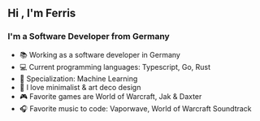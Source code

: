 ## Hi , I'm Ferris

### I'm a Software Developer from Germany

- 📚 Working as a software developer in Germany
- 💻 Current programming languages: Typescript, Go, Rust
- 🤖 Specialization: Machine Learning
- 🌱 I love minimalist & art deco design
- 🎮 Favorite games are World of Warcraft, Jak & Daxter
- 🎧 Favorite music to code: Vaporwave, World of Warcraft Soundtrack
